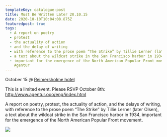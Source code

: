 ```yaml
---
templateKey: catalogue-post
title: Must Be Written Later 20.10.15
date: 2020-10-10T10:04:08.875Z
featuredpost: true
tags:
  - A report on poetry
  - protest
  - the actuality of action
  - and the delay of writing
  - with reference to the prose poem “The Strike” by Tillie Lerner (later Olsen)
  - a text about the wildcat strike in the San Francisco harbor in 1934
  - important for the emergence of the North American Popular Front movement.
    Agentur
---
```

October 15 *@* [Reimersholme hotel](https://reimersholmehotel.se/)

This is a limited event. Please RSVP October 8th: <http://www.agentur.ooo/eng/index.html>

A report on poetry, protest, the actuality of action, and the delays of writing, with reference to the prose poem “The Strike” by Tillie Lerner (later Olsen), a text about the wildcat strike in the San Francisco harbor in 1934, important for the emergence of the North American Popular Front movement.

![](/img/cp_trea1.jpg)